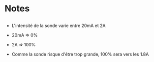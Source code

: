 # Notes

##

-   L'intensité de la sonde varie entre 20mA et 2A

-   20mA => 0%
-   2A => 100%

-   Comme la sonde risque d'être trop grande, 100% sera vers les 1.8A
